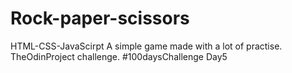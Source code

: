 # Rock-paper-scissors
HTML-CSS-JavaScirpt
A simple game made with a lot of practise.
TheOdinProject challenge.
#100daysChallenge
Day5
